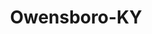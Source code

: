 ---
title: Owensboro-KY
slug: owensboro-ky
f_state:
- cms/state/kentucky.md
f_locations:
- cms/payday-loan/advance-america-1774.md
- cms/payday-loan/advance-america-1775.md
- cms/payday-loan/advance-america-1776.md
- cms/payday-loan/advance-america-1799.md
- cms/payday-loan/bluegrass-check-advance-5325.md
- cms/payday-loan/bluegrass-check-advance-5333.md
- cms/payday-loan/cash-expres-7088.md
- cms/payday-loan/cash-tyme-8874.md
- cms/payday-loan/check-go-9797.md
- cms/payday-loan/check-into-cash-11957.md
- cms/payday-loan/check-into-cash-11978.md
- cms/payday-loan/check-into-cash-11979.md
- cms/payday-loan/check-into-cash-kentucky-llc-13205.md
- cms/payday-loan/checks-etc-14630.md
- cms/payday-loan/express-check-advance-16941.md
- cms/payday-loan/express-check-advance-16947.md
- cms/payday-loan/express-check-advance-16948.md
- cms/payday-loan/first-america-cash-advance-18392.md
- cms/payday-loan/first-american-holding-inc-18413.md
- cms/payday-loan/hollywood-cash-advance-19456.md
- cms/payday-loan/holywood-cash-advance-inc-19459.md
- cms/payday-loan/payday-usa---206-24146.md
- cms/payday-loan/payday-usa-206-24150.md
- cms/payday-loan/rent-a-center-25868.md
- cms/payday-loan/zippi-cash-advance-28977.md
- cms/payday-loan/zippi-cash-advance-28978.md
- cms/payday-loan/zippi-cash-advance-28979.md
updated-on: '2024-05-30T13:41:28.615Z'
created-on: '2024-05-30T13:41:28.615Z'
published-on: '2024-05-30T13:54:32.469Z'
f_city: Owensboro
layout: '[city].html'
tags: city
---